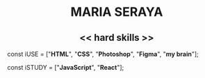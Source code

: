 <div align="center"><h1>MARIA SERAYA</h1>
<h2><< hard skills >></h2></div>

const iUSE = ["<b>HTML</b>", "<b>CSS</b>", "<b>Photoshop</b>", "<b>Figma</b>", "<b>my brain</b>"];

const iSTUDY = ["<b>JavaScript</b>", "<b>React</b>"];



